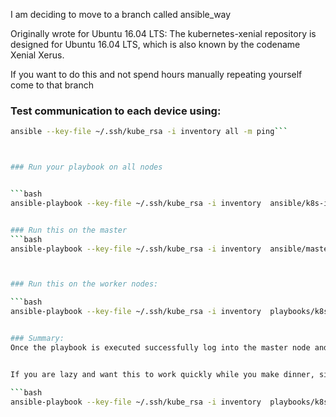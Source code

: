 I am deciding to move to a branch called ansible_way


Originally wrote for Ubuntu 16.04 LTS:
The kubernetes-xenial repository is designed for Ubuntu 16.04 LTS, which is also known by the codename Xenial Xerus.



If you want to do this and not spend hours manually repeating yourself come to that branch

### Test communication to each device using:

```bash
ansible --key-file ~/.ssh/kube_rsa -i inventory all -m ping```



### Run your playbook on all nodes


```bash
ansible-playbook --key-file ~/.ssh/kube_rsa -i inventory  ansible/k8s-install.yml```


### Run this on the master
```bash
ansible-playbook --key-file ~/.ssh/kube_rsa -i inventory  ansible/master.yml```



### Run this on the worker nodes:

```bash 
ansible-playbook --key-file ~/.ssh/kube_rsa -i inventory  playbooks/k8s/workers.yml```


### Summary:
Once the playbook is executed successfully log into the master node and run kubectl get nodes which should display the following output. If some of your node show not ready give it a couple of minutes to get ready.


If you are lazy and want this to work quickly while you make dinner, simply use the bootstrap

```bash
ansible-playbook --key-file ~/.ssh/kube_rsa -i inventory  playbooks/k8s/bootstrap.yml```